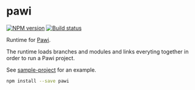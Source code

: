 # pawi

[![NPM version][npm-image]][npm-url]
[![Build status][travis-image]][travis-url]

[npm-image]: https://img.shields.io/npm/v/pawi.svg?style=flat
[npm-url]: https://npmjs.org/package/pawi
[travis-image]: https://img.shields.io/travis/pawijs/pawi.svg?style=flat
[travis-url]: https://travis-ci.com/pawijs/pawi

Runtime for [Pawi](http://pawijs.org).

The runtime loads branches and modules and links everyting together in order
to run a Pawi project.

See [sample-project](https://github.com/pawijs/sample-project) for an example.

```sh
npm install --save pawi
```
